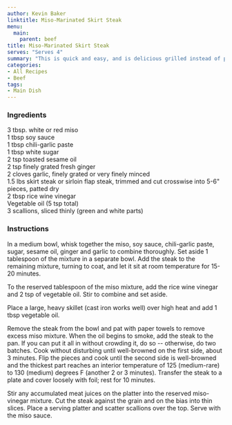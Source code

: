 ```yaml
---
author: Kevin Baker
linktitle: Miso-Marinated Skirt Steak
menu:
  main:
    parent: beef
title: Miso-Marinated Skirt Steak
serves: "Serves 4"
summary: "This is quick and easy, and is delicious grilled instead of pan-seared."
categories:
- All Recipes
- Beef
tags:
- Main Dish
---
```

### Ingredients

<div class="ingredient-list">

3 tbsp. white or red miso  
1 tbsp soy sauce  
1 tbsp chili-garlic paste  
1 tbsp white sugar  
2 tsp toasted sesame oil  
2 tsp finely grated fresh ginger  
2 cloves garlic, finely grated or very finely minced  
1.5 lbs skirt steak or sirloin flap steak, trimmed and cut crosswise into 5-6" pieces, patted dry  
2 tbsp rice wine vinegar  
Vegetable oil (5 tsp total)  
3 scallions, sliced thinly (green and white parts)  

</div>

### Instructions
In a medium bowl, whisk together the miso, soy sauce, chili-garlic paste, sugar, sesame oil, ginger and garlic to combine thoroughly. Set aside 1 tablespoon of the mixture in a separate bowl.  Add the steak to the remaining mixture, turning to coat, and let it sit at room temperature for 15-20 minutes.

To the reserved tablespoon of the miso mixture, add the rice wine vinegar and 2 tsp of vegetable oil. Stir to combine and set aside.

Place a large, heavy skillet (cast iron works well) over high heat and add 1 tbsp vegetable oil.

Remove the steak from the bowl and pat with paper towels to remove excess miso mixture.  When the oil begins to smoke, add the steak to the pan.  If you can put it all in without crowding it, do so -- otherwise, do two batches. Cook without disturbing until well-browned on the first side, about 3 minutes. Flip the pieces and cook until the second side is well-browned and the thickest part reaches an interior temperature of 125 (medium-rare) to 130 (medium) degrees F (another 2 or 3 minutes).  Transfer the steak to a plate and cover loosely with foil; rest for 10 minutes.

Stir any accumulated meat juices on the platter into the reserved miso-vinegar mixture.  Cut the steak against the grain and on the bias into thin slices.  Place a serving platter and scatter scallions over the top. Serve with the miso sauce.
